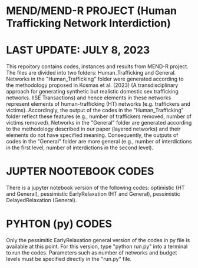 # MEND/MEND-R PROJECT (Human Trafficking Network Interdiction)

# LAST UPDATE: JULY 8, 2023

This repoitory contains codes, instances and results from MEND-R project.
The files are divided into two folders: Human_Trafficking and General. Networks in the "Human_Trafficking" folder were generated according to the methodology proposed in Kosmas et al. (2023) (A 
transdisciplinary approach for generating synthetic but realistic domestic sex trafficking networks. IISE Transactions) and hence elements in these networks represent elements of human-trafficking (HT) networks
(e.g. traffickers and victims). Accordingly, the output of the codes in the "Human_Trafficking" folder reflect these features (e.g., number of traffickers removed, number of victims removed). Networks in the "General"
folder are generated according to the methodology described in our paper (layered networks) and their elements do not have specified meaning. Consequently, the outputs of codes in the "General" folder are more general
(e.g., number of interdictions in the first level, number of interdictions in the second level). 

# JUPTER NOOTEBOOK CODES 
There is a jupyter notebook version of the following codes: optimistic (HT and General), pessimistic EarlyRelaxation (HT and General), pessimistic DelayedRelaxation (General).

# PYHTON (py) CODES
Only the pessimitic EarlyRelaxation general version of the codes in py file is available at this point. For this version, type "python run.py" into a terminal to run the codes. Parameters such as number of networks and budget levels must be specified directly in the "run.py" file.
